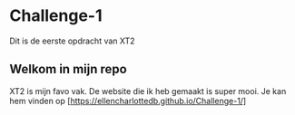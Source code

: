 # Challenge-1
 Dit is de eerste opdracht van XT2


## Welkom in mijn repo
XT2 is mijn favo vak.
De website die ik heb gemaakt is super mooi.
Je kan hem vinden op [https://ellencharlottedb.github.io/Challenge-1/]